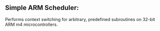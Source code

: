 ## Simple ARM Scheduler:
Performs context switching for arbitrary, predefined subroutines on 32-bit ARM m4 microcontrollers.
